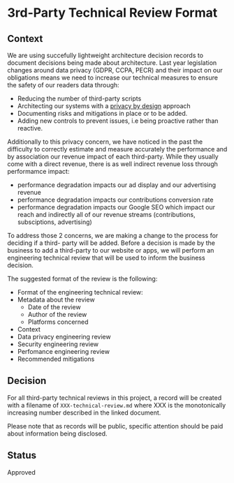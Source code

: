 # 3rd-Party Technical Review Format

## Context

We are using succefully lightweight architecture decision records to document decisions being made about architecture.
Last year legislation changes around data privacy (GDPR, CCPA, PECR) and their impact on our obligations means we need to increase our technical measures to ensure the safety of our readers data through:
  * Reducing the number of third-party scripts
  * Architecting our systems with a [privacy by design](https://en.wikipedia.org/wiki/Privacy_by_design) approach 
  * Documenting risks and mitigations in place or to be added.
  * Adding new controls to prevent issues, i.e being proactive rather than reactive.

Additionally to this privacy concern, we have noticed in the past the difficulty to correctly estimate and measure accurately the performance and by association our revenue impact of each third-party. While they usually come with a direct revenue, there is as well indirect revenue loss through performamce impact:
 * performance degradation impacts our ad display and our advertising revenue  
 * performance degradation impacts our contributions conversion rate
 * performance degradation impacts our Google SEO which impact our reach and indirectly all of our revenue streams (contributions, subsciptions, advertising)

To address those 2 concerns, we are making a change to the process for deciding if a third- party will be added.  Before a decision is made by the business to add a third-party to our website or apps, we will perform an engineering technical review that will be used to inform the business decision.

The suggested format of the review is the following:

* Format of the engineering technical review:
 * Metadata about the review
   * Date of the review
   * Author of the review
   * Platforms concerned
 * Context
 * Data privacy engineering review
 * Security engineering review
 * Perfomance engineering review
 * Recommended mitigations

## Decision

For all third-party technical reviews in this project, a record will be created with a filename of `XXX-technical-review.md` where XXX is the monotonically increasing number described in the linked document.

Please note that as records will be public, specific attention should be paid about information being disclosed.

## Status

Approved
